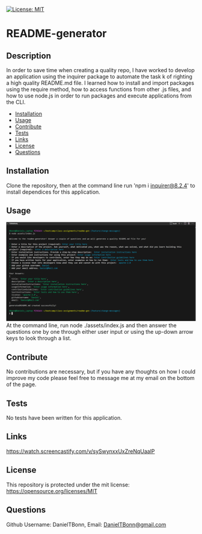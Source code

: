 [![License: MIT](https://img.shields.io/badge/License-MIT-yellow.svg)](https://opensource.org/licenses/MIT)

# README-generator

## Description
  
In order to save time when creating a quality repo, I have worked to develop an application using the inquirer package to automate the task k of righting a high quality README.md file. I learned how to install and import packages using the require method, how to access functions from other .js files, and how to use node.js in order to run packages and execute applications from the CLI.

- [Installation](#installation)
- [Usage](#usage)
- [Contribute](#contribute)
- [Tests](#tests)
- [Links](#links)
- [License](#license)
- [Questions](#questions)

## Installation
  
Clone the repository, then at the command line run 'npm i inquirer@8.2.4' to install dependices for this application.

## Usage
  
![README-gen application](./assets/images/readme-gen-usage.png) At the command line, run node ./assets/index.js and then answer the questions one by one through either user input or using the up-down arrow keys to look through a list.

## Contribute
  
No contributions are necessary, but if you have any thoughts on how I could improve my code please feel free to message me at my email on the bottom of the page.

## Tests
  
No tests have been written for this application.

## Links

https://watch.screencastify.com/v/sySwynxxUxZreNqUaalP

## License
  
This repository is protected under the mit license:   
https://opensource.org/licenses/MIT

## Questions
  
Github Username: DanielTBonn,
Email: DanielTBonn@gmail.com